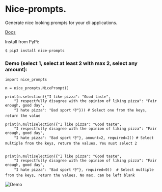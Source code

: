 # Nice-prompts.

Generate nice looking prompts for your cli applications.

[Docs](https://nice-prompts.readthedocs.io/)

Install from PyPi:
```bash
$ pip3 install nice-prompts
```

### Demo (select 1, select at least 2 with max 2, select any amount):

```python3
import nice_prompts

n = nice_prompts.NicePrompt()

print(n.selection({"I like pizza": "Good taste",
    "I respectfully disagree with the opinion of liking pizza": "Fair enough, good day",
    "I hate pizza": "Bad sport 👎"})) # Select one from the keys, return the value

print(n.multiselection({"I like pizza": "Good taste",
    "I respectfully disagree with the opinion of liking pizza": "Fair enough, good day",
    "I hate pizza": "Bad sport 👎"}, amount=2, required=2)) # Select multiple from the keys, return the values. You must select 2


print(n.multiselection({"I like pizza": "Good taste",
    "I respectfully disagree with the opinion of liking pizza": "Fair enough, good day",
    "I hate pizza": "Bad sport 👎"}, required=0))  # Select multiple from the keys, return the values. No max, can be left blank

```

![Demo](https://raw.githubusercontent.com/kuroyuki-simp/nice-prompts/master/media/demo.gif)